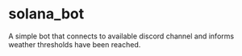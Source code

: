 # solana_bot
A simple bot that connects to available discord channel and informs  weather thresholds have been reached. 

